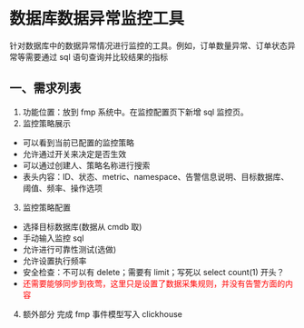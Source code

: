 # 数据库数据异常监控工具

针对数据库中的数据异常情况进行监控的工具。例如，订单数量异常、订单状态异常等需要通过 sql 语句查询并比较结果的指标

## 一、需求列表

1. 功能位置：放到 fmp 系统中。在监控配置页下新增 sql 监控页。
2. 监控策略展示

- 可以看到当前已配置的监控策略
- 允许通过开关来决定是否生效
- 可以通过创建人、策略名称进行搜索
- 表头内容：ID、状态、metric、namespace、告警信息说明、目标数据库、阈值、频率、操作选项

3. 监控策略配置

- 选择目标数据库(数据从 cmdb 取)
- 手动输入监控 sql
- 允许进行可靠性测试(选做)
- 允许设置执行频率
- 安全检查：不可以有 delete；需要有 limit；写死以 select count(1) 开头？
- <font color="red">还需要能够同步到夜莺，这里只是设置了数据采集规则，并没有告警方面的内容</font>

4. 额外部分
   完成 fmp 事件模型写入 clickhouse
